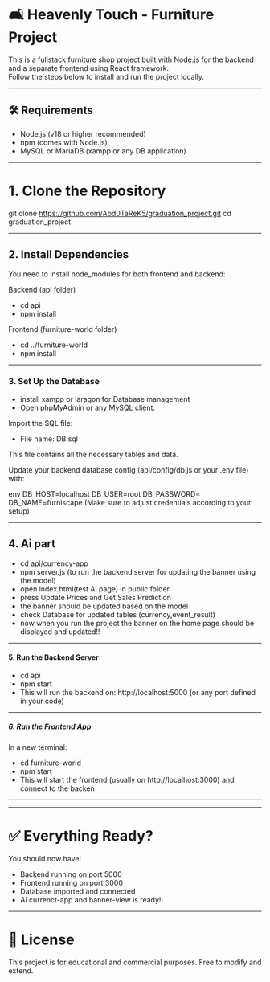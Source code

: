 #  🛋️ Heavenly Touch - Furniture Project

This is a fullstack furniture shop project built with Node.js for the backend and a separate frontend using React framework.  
Follow the steps below to install and run the project locally.

---

## 🛠️ Requirements

- Node.js (v18 or higher recommended)
- npm (comes with Node.js)
- MySQL or MariaDB (xampp or any DB application)

---
# 1. Clone the Repository

git clone https://github.com/Abd0TaReK5/graduation_project.git
cd graduation_project

---
## 2. Install Dependencies
You need to install node_modules for both frontend and backend:

Backend (api folder)
- cd api
- npm install


Frontend (furniture-world folder)
- cd ../furniture-world
- npm install

---
### 3. Set Up the Database
- install xampp or laragon for Database management
- Open phpMyAdmin or any MySQL client.

Import the SQL file:

- File name: DB.sql

This file contains all the necessary tables and data.

Update your backend database config (api/config/db.js or your .env file) with:

env
DB_HOST=localhost
DB_USER=root
DB_PASSWORD=
DB_NAME=furniscape
(Make sure to adjust credentials according to your setup)

---
## 4. Ai part 

- cd api/currency-app
- npm server.js (to run the backend server for updating the banner using the model)
- open index.html(test Ai page) in public folder
- press Update Prices and Get Sales Prediction
- the banner should be updated based on the model
- check Database for updated tables (currency,event_result)
- now when you run the project the banner on the home page should be displayed and updated!!

---
#### 5. Run the Backend Server
- cd api
- npm start
- This will run the backend on: http://localhost:5000 (or any port defined in your code)

---
##### 6. Run the Frontend App

In a new terminal:

- cd furniture-world
- npm start
- This will start the frontend (usually on http://localhost:3000) and connect to the backen

---


---
# ✅ Everything Ready?
You should now have:

- Backend running on port 5000
- Frontend running on port 3000
- Database imported and connected
- Ai currenct-app and banner-view is ready!!
---

# 📄 License
This project is for educational and commercial purposes. Free to modify and extend.
